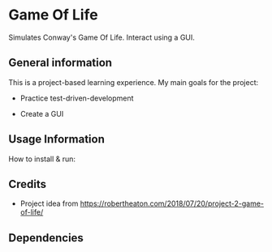 # Game Of Life

Simulates Conway's Game Of Life. Interact using a GUI.

## General information

This is a project-based learning experience. My main goals for the project:

- Practice test-driven-development

- Create a GUI 

## Usage Information

How to install & run:

## Credits

- Project idea from https://robertheaton.com/2018/07/20/project-2-game-of-life/ 

## Dependencies